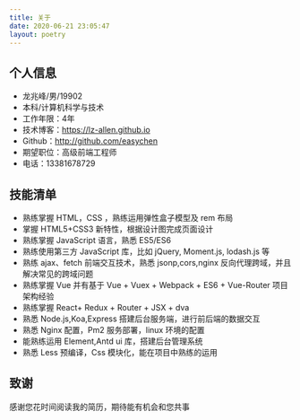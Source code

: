 ```yaml
---
title: 关于
date: 2020-06-21 23:05:47
layout: poetry
---
```


## 个人信息

- 龙兆峰/男/19902
- 本科/计算机科学与技术
- 工作年限：4年
- 技术博客：<https://lz-allen.github.io>
- Github：<http://github.com/easychen>
- 期望职位：高级前端工程师
- 电话：13381678729

## 技能清单

- 熟练掌握 HTML，CSS ，熟练运用弹性盒子模型及 rem 布局
- 掌握 HTML5+CSS3 新特性，根据设计图完成页面设计
- 熟练掌握 JavaScript 语言，熟悉 ES5/ES6
- 熟练使用第三方 JavaScript 库，比如 jQuery, Moment.js, lodash.js 等
- 熟练 ajax、fetch 前端交互技术，熟悉 jsonp,cors,nginx 反向代理跨域，并且解决常见的跨域问题
- 熟练掌握 Vue 并有基于 Vue + Vuex + Webpack + ES6 + Vue-Router 项目架构经验
- 熟练掌握 React+ Redux + Router + JSX + dva
- 熟悉 Node.js,Koa,Express 搭建后台服务端，进行前后端的数据交互
- 熟悉 Nginx 配置，Pm2 服务部署，linux 环境的配置
- 能熟练运用 Element,Antd ui 库，搭建后台管理系统
- 熟悉 Less 预编译，Css 模块化，能在项目中熟练的运用

## 致谢

感谢您花时间阅读我的简历，期待能有机会和您共事
